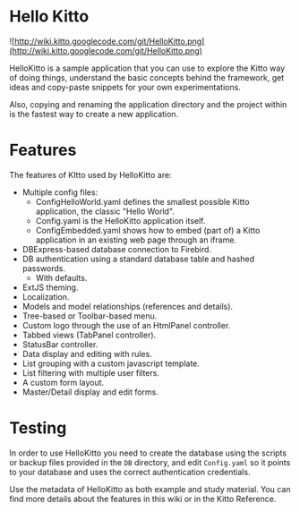 # Hello Kitto #

![http://wiki.kitto.googlecode.com/git/HelloKitto.png](http://wiki.kitto.googlecode.com/git/HelloKitto.png)

HelloKitto is a sample application that you can use to explore the Kitto way of doing things, understand the basic concepts behind the framework, get ideas and copy-paste snippets for your own experimentations.

Also, copying and renaming the application directory and the project within is the fastest way to create a new application.

# Features #

The features of KItto used by HelloKitto are:

  * Multiple config files:
    * ConfigHelloWorld.yaml defines the smallest possible Kitto application, the classic "Hello World".
    * Config.yaml is the HelloKitto application itself.
    * ConfigEmbedded.yaml shows how to embed (part of) a Kitto application in an existing web page through an iframe.
  * DBExpress-based database connection to Firebird.
  * DB authentication using a standard database table and hashed passwords.
    * With defaults.
  * ExtJS theming.
  * Localization.
  * Models and model relationships (references and details).
  * Tree-based or Toolbar-based menu.
  * Custom logo through the use of an HtmlPanel controller.
  * Tabbed views (TabPanel controller).
  * StatusBar controller.
  * Data display and editing with rules.
  * List grouping with a custom javascript template.
  * List filtering with multiple user filters.
  * A custom form layout.
  * Master/Detail display and edit forms.

# Testing #

In order to use HelloKitto you need to create the database using the scripts or backup files provided in the `DB` directory, and edit `Config.yaml` so it points to your database and uses the correct authentication credentials.

Use the metadata of HelloKitto as both example and study material. You can find more details about the features in this wiki or in the Kitto Reference.